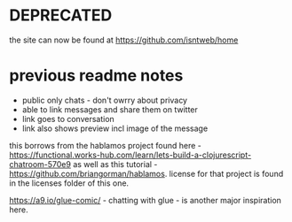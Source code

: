 # DEPRECATED
the site can now be found at https://github.com/isntweb/home

# previous readme notes
- public only chats - don't owrry about privacy
- able to link messages and share them on twitter
- link goes to conversation
- link also shows preview incl image of the message

this borrows from the hablamos project found here - https://functional.works-hub.com/learn/lets-build-a-clojurescript-chatroom-570e9 as well as this tutorial - https://github.com/briangorman/hablamos. license for that project is found in the licenses folder of this one.

https://a9.io/glue-comic/ - chatting with glue - is another major inspiration here.

